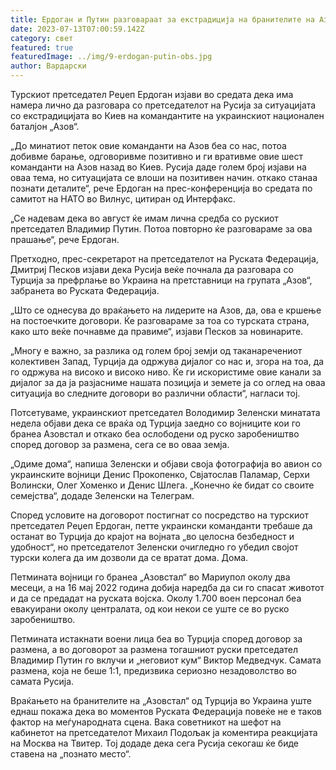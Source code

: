 ```yaml
---
title: Ердоган и Путин разговараат за екстрадиција на бранителите на Азовстал
date: 2023-07-13T07:00:59.142Z
category: свет
featured: true
featuredImage: ../img/9-erdogan-putin-obs.jpg
author: Вардарски
---
```

Турскиот претседател Реџеп Ердоган изјави во средата дека има намера лично да разговара со претседателот на Русија за ситуацијата со екстрадицијата во Киев на командантите на украинскиот национален баталјон „Азов“.

„До минатиот петок овие команданти на Азов беа со нас, потоа добивме барање, одговоривме позитивно и ги вративме овие шест команданти на Азов назад во Киев. Русија даде голем број изјави на оваа тема, но ситуацијата се влоши на позитивен начин. откако станаа познати деталите“, рече Ердоган на прес-конференција во средата по самитот на НАТО во Вилнус, цитиран од Интерфакс.

„Се надевам дека во август ќе имам лична средба со рускиот претседател Владимир Путин. Потоа повторно ќе разговараме за ова прашање“, рече Ердоган.

Претходно, прес-секретарот на претседателот на Руската Федерација, Дмитриј Песков изјави дека Русија веќе почнала да разговара со Турција за префрлање во Украина на претставници на групата „Азов“, забранета во Руската Федерација.

„Што се однесува до враќањето на лидерите на Азов, да, ова е кршење на постоечките договори. Ќе разговараме за тоа со турската страна, како што веќе почнавме да правиме“, изјави Песков за новинарите.

„Многу е важно, за разлика од голем број земји од таканаречениот колективен Запад, Турција да одржува дијалог со нас и, згора на тоа, да го одржува на високо и високо ниво. Ќе ги искористиме овие канали за дијалог за да ја разјасниме нашата позиција и земете ја со оглед на оваа ситуација во следните договори во различни области“, нагласи тој.

Потсетуваме, украинскиот претседател Володимир Зеленски минатата недела објави дека се враќа од Турција заедно со војниците кои го бранеа Азовстал и откако беа ослободени од руско заробеништво според договор за размена, сега се во оваа земја.

„Одиме дома“, напиша Зеленски и објави своја фотографија во авион со украинските војници Денис Прокопенко, Свјатослав Паламар, Серхи Волински, Олег Хоменко и Денис Шлега. „Конечно ќе бидат со своите семејства“, додаде Зеленски на Телеграм.

Според условите на договорот постигнат со посредство на турскиот претседател Реџеп Ердоган, петте украински команданти требаше да останат во Турција до крајот на војната „во целосна безбедност и удобност“, но претседателот Зеленски очигледно го убедил својот турски колега да им дозволи да се вратат дома. Дома.

Петмината војници го бранеа „Азовстал“ во Мариупол околу два месеци, а на 16 мај 2022 година добија наредба да си го спасат животот и да се предадат на руската војска. Околу 1.700 воен персонал беа евакуирани околу централата, од кои некои се уште се во руско заробеништво.

Петмината истакнати воени лица беа во Турција според договор за размена, а во договорот за размена тогашниот руски претседател Владимир Путин го вклучи и „неговиот кум“ Виктор Медведчук. Самата размена, која не беше 1:1, предизвика сериозно незадоволство во самата Русија.

Враќањето на бранителите на „Азовстал“ од Турција во Украина уште еднаш покажа дека во моментов Руската Федерација повеќе не е таков фактор на меѓународната сцена. Вака советникот на шефот на кабинетот на претседателот Михаил Подољак ја коментира реакцијата на Москва на Твитер. Тој додаде дека сега Русија секогаш ќе биде ставена на „познато место“.